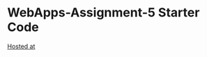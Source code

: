 # WebApps-Assignment-5 Starter Code
[Hosted at](https://44-563-web-apps-s22.github.io/webapps-s22-assignment-5-nikchowdary/birds.html)
